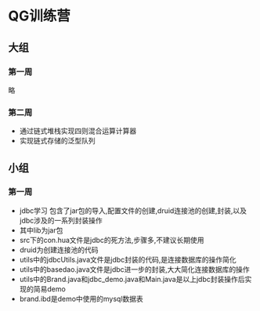 # QG训练营
## 大组
### 第一周
略
### 第二周
- 通过链式堆栈实现四则混合运算计算器
- 实现链式存储的泛型队列
## 小组
### 第一周
- jdbc学习
包含了jar包的导入,配置文件的创建,druid连接池的创建,封装,以及jdbc涉及的一系列封装操作
- 其中lib为jar包
- src下的con.hua文件是jdbc的死方法,步骤多,不建议长期使用
- druid为创建连接池的代码
- utils中的jdbcUtils.java文件是jdbc封装的代码,是连接数据库的操作简化
- utils中的basedao.java文件是jdbc进一步的封装,大大简化连接数据库的操作
- utils中的Brand.java和jdbc_demo.java和Main.java是以上jdbc封装操作后实现的简易demo
- brand.ibd是demo中使用的mysql数据表
  
